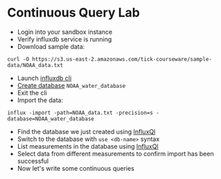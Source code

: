 # Continuous Query Lab

* Login into your sandbox instance
* Verify influxdb service is running
* Download sample data:
```
curl -O https://s3.us-east-2.amazonaws.com/tick-courseware/sample-data/NOAA_data.txt
```
* Launch <a href="https://docs.influxdata.com/influxdb/v1.3/tools/shell/" target="_blank">influxdb cli</a>
* <a href="https://docs.influxdata.com/influxdb/v1.3/query_language/database_management/#create-database" target="_blank">Create database</a> ```NOAA_water_database```
* Exit the cli
* Import the data:
```
influx -import -path=NOAA_data.txt -precision=s -database=NOAA_water_database
```
* Find the database we just created using <a href="https://docs.influxdata.com/influxdb/v1.3/query_language/schema_exploration/" target="_blank">InfluxQl</a>
* Switch to the database with ```use <db-name>``` syntax
* List measurements in the database using <a href="https://docs.influxdata.com/influxdb/v1.3/query_language/schema_exploration/" target="_blank">InfluxQl</a>
* Select data from different measurements to confirm import has been successful
* Now let's write some continuous queries